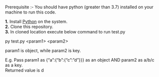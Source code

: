 Prerequisite :- You should have python (greater than 3.7) installed on your machine to run this code.

**1.** Install [Python](https://www.python.org/downloads) on the system.</br>
**2.** Clone this repository.</br>
**3.** In cloned location execute below command to run test.py</br>

py test.py \<param1\> \<param2\>

param1 is object, while param2 is key.

E.g. Pass param1 as  {“a”:{“b”:{“c”:”d”}}} as an object  AND
          param2 as a/b/c as a key.  
Returned value is d
